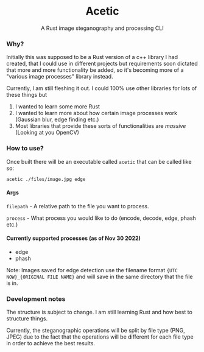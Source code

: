 <h1 align="center">Acetic</h1>
<p align="center">A Rust image steganography and processing CLI</p>

### Why?
Initially this was supposed to be a Rust version of a c++ library I had created, that I could use in different 
projects but requirements soon dictated that more and more functionality be added, so it's becoming more of a "various 
image processes" library instead.

Currently, I am still fleshing it out. I could 100% use other libraries for lots of these things but
1. I wanted to learn some more Rust
2. I wanted to learn more about how certain image processes work (Gaussian blur, edge finding etc.)
3. Most libraries that provide these sorts of functionalities are _massive_ (Looking at you OpenCV)

### How to use?
Once built there will be an executable called `acetic` that can be called like so:

```shell
acetic ./files/image.jpg edge
```

#### Args
`filepath` - A relative path to the file you want to process.

`process` - What process you would like to do (encode, decode, edge, phash etc.)

#### Currently supported processes (as of Nov 30 2022)
- edge
- phash

Note: Images saved for edge detection use the filename format `{UTC NOW}_{ORIGINAL FILE NAME}` and will save in the 
same directory that the file is in.

### Development notes

The structure is subject to change. I am still learning Rust and how best to structure things.

Currently, the steganographic operations will be split by file type (PNG, JPEG) due to the fact that the operations will
be different for each file type in order to achieve the best results.
